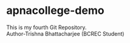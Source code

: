 # apnacollege-demo
This is my fourth Git Repository.
<br>
Author-Trishna Bhattacharjee (BCREC Student)

